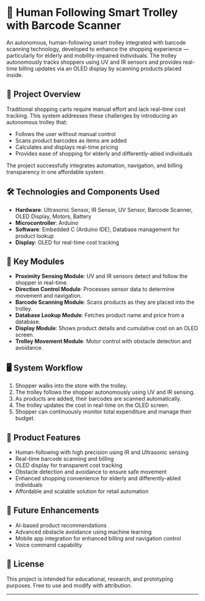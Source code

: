 # 🛒 Human Following Smart Trolley with Barcode Scanner

An autonomous, human-following smart trolley integrated with barcode scanning technology, developed to enhance the shopping experience — particularly for elderly and mobility-impaired individuals. The trolley autonomously tracks shoppers using UV and IR sensors and provides real-time billing updates via an OLED display by scanning products placed inside.

## 📌 Project Overview

Traditional shopping carts require manual effort and lack real-time cost tracking. This system addresses these challenges by introducing an autonomous trolley that:
- Follows the user without manual control
- Scans product barcodes as items are added
- Calculates and displays real-time pricing
- Provides ease of shopping for elderly and differently-abled individuals

The project successfully integrates automation, navigation, and billing transparency in one affordable system.

## 🛠️ Technologies and Components Used

- **Hardware**: Ultrasonic Sensor, IR Sensor, UV Sensor, Barcode Scanner, OLED Display, Motors, Battery
- **Microcontroller**: Arduino
- **Software**: Embedded C (Arduino IDE), Database management for product lookup
- **Display**: OLED for real-time cost tracking

## 🧩 Key Modules

- **Proximity Sensing Module**: UV and IR sensors detect and follow the shopper in real-time.
- **Direction Control Module**: Processes sensor data to determine movement and navigation.
- **Barcode Scanning Module**: Scans products as they are placed into the trolley.
- **Database Lookup Module**: Fetches product name and price from a database.
- **Display Module**: Shows product details and cumulative cost on an OLED screen.
- **Trolley Movement Module**: Motor control with obstacle detection and avoidance.

## 🖥️ System Workflow

1. Shopper walks into the store with the trolley.
2. The trolley follows the shopper autonomously using UV and IR sensing.
3. As products are added, their barcodes are scanned automatically.
4. The trolley updates the cost in real-time on the OLED screen.
5. Shopper can continuously monitor total expenditure and manage their budget.

## 🛒 Product Features

- Human-following with high precision using IR and Ultrasonic sensing
- Real-time barcode scanning and billing
- OLED display for transparent cost tracking
- Obstacle detection and avoidance to ensure safe movement
- Enhanced shopping convenience for elderly and differently-abled individuals
- Affordable and scalable solution for retail automation



## 🔮 Future Enhancements

- AI-based product recommendations
- Advanced obstacle avoidance using machine learning
- Mobile app integration for enhanced billing and navigation control
- Voice command capability



## 📄 License

This project is intended for educational, research, and prototyping purposes. Free to use and modify with attribution.

---

